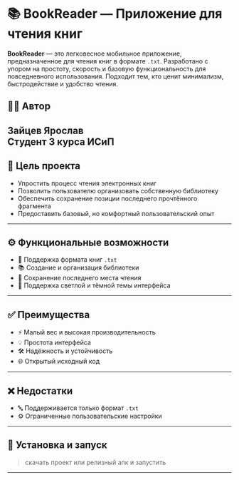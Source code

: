 # 📚 BookReader — Приложение для чтения книг 

**BookReader** — это легковесное мобильное приложение, предназначенное для чтения книг в формате `.txt`. Разработано с упором на простоту, скорость и базовую функциональность для повседневного использования. Подходит тем, кто ценит минимализм, быстродействие и удобство чтения.

## 👨‍💻 Автор

Зайцев Ярослав  
Студент 3 курса ИСиП
---

## 🎯 Цель проекта

- Упростить процесс чтения электронных книг
- Позволить пользователю организовать собственную библиотеку
- Обеспечить сохранение позиции последнего прочтённого фрагмента
- Предоставить базовый, но комфортный пользовательский опыт

---

## ⚙️ Функциональные возможности

- 📄 Поддержка формата книг `.txt`
- 📚 Создание и организация библиотеки
- 📌 Сохранение последнего места чтения
- 🌙 Поддержка светлой и тёмной темы интерфейса

---

## ✅ Преимущества

- ⚡ Малый вес и высокая производительность
- 💡 Простота интерфейса
- 🛠 Надёжность и устойчивость
- 🌐 Открытый исходный код

---

## ❌ Недостатки

- 🔤 Поддерживается только формат `.txt`
- ⚙️ Ограниченные пользовательские настройки

---

## 🚀 Установка и запуск

> скачать проект или релизный апк и запустить 

---

